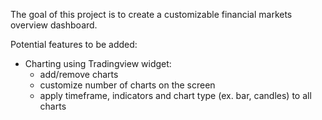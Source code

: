 The goal of this project is to create a customizable financial markets overview dashboard.

Potential features to be added:
 - Charting using Tradingview widget: 
   * add/remove charts
   * customize number of charts on the screen
   * apply timeframe, indicators and chart type (ex. bar, candles) to all charts 
 
